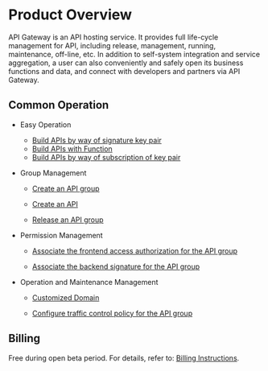 
# Product Overview

API Gateway is an API hosting service. It provides full life-cycle management for API, including release, management, running, maintenance, off-line, etc. In addition to self-system integration and service aggregation, a user can also conveniently and safely open its business functions and data, and connect with developers and partners via API Gateway.




## Common Operation

- Easy Operation
	- [Build APIs by way of signature key pair](../Getting-Started/example_SignatureKey.md)
	- [Build APIs with Function](../Getting-Started/example_function.md)
	- [Build APIs by way of subscription of key pair](../Getting-Started/example_subscriptionKey.md)

- Group Management
	- [Create an API group](../Operation-Guide/Create-APIGroup/Create-APIGroup.md)
	
	- [Create an API](../Operation-Guide/Create-API/Create-API.md)
	
	
	- [Release an API group](../Operation-Guide/Create-APIGroup/Create-Publish.md)
	

- Permission Management
	- [Associate the frontend access authorization for the API group](../Operation-Guide/Create-Auth/Create-Auth.md)
	
	- [Associate the backend signature for the API group](../Operation-Guide/Create-BackSign/Create-BackSign.md)
	
 
- Operation and Maintenance Management
	- [Customized Domain](../Operation-Guide/Create-APIGroup/Create-Domain.md)
	
	- [Configure traffic control policy for the API group](../Operation-Guide/Create-Stream/Create-Stream.md)
	

## Billing
Free during open beta period. For details, refer to: [Billing Instructions](../Pricing/Billing-Rules.md).
